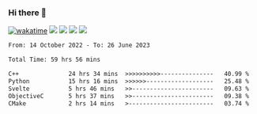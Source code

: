 ### Hi there 👋
[![wakatime](https://wakatime.com/badge/user/368879df-dc38-4b1a-86c4-8a2054a0e074.svg)](https://wakatime.com/@368879df-dc38-4b1a-86c4-8a2054a0e074)
<img src="https://img.shields.io/badge/Windows-0078D6?style=flat&logo=Windows&logoColor=white">
<img src="https://img.shields.io/badge/IntelliJ_IDEA-000000.svg?style=flat&logo=IntelliJ-IDEA&logoColor=white">
<img src="https://img.shields.io/badge/Visual_Studio_Code-007ACC?style=flat&logo=Visual-Studio-Code&logoColor=white">
<img src="https://img.shields.io/badge/Discord-5865F2?label=kano%233578&style=flat&logo=discord&logoColor=white">
<br>


<!--START_SECTION:waka-->

```txt
From: 14 October 2022 - To: 26 June 2023

Total Time: 59 hrs 56 mins

C++              24 hrs 34 mins  >>>>>>>>>>---------------   40.99 %
Python           15 hrs 16 mins  >>>>>>-------------------   25.48 %
Svelte           5 hrs 46 mins   >>-----------------------   09.63 %
ObjectiveC       5 hrs 37 mins   >>-----------------------   09.38 %
CMake            2 hrs 14 mins   >------------------------   03.74 %
```

<!--END_SECTION:waka-->
